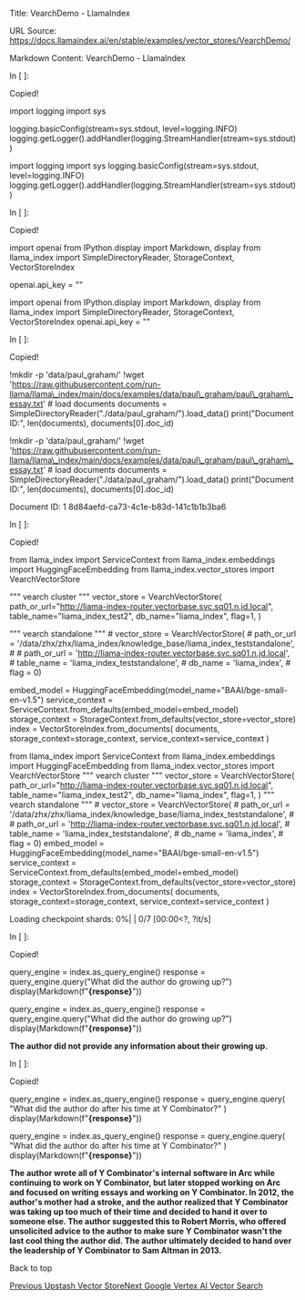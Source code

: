 Title: VearchDemo - LlamaIndex

URL Source: https://docs.llamaindex.ai/en/stable/examples/vector_stores/VearchDemo/

Markdown Content:
VearchDemo - LlamaIndex


       

In \[ \]:

Copied!

import logging
import sys

logging.basicConfig(stream\=sys.stdout, level\=logging.INFO)
logging.getLogger().addHandler(logging.StreamHandler(stream\=sys.stdout))

import logging import sys logging.basicConfig(stream=sys.stdout, level=logging.INFO) logging.getLogger().addHandler(logging.StreamHandler(stream=sys.stdout))

In \[ \]:

Copied!

import openai
from IPython.display import Markdown, display
from llama\_index import SimpleDirectoryReader, StorageContext, VectorStoreIndex

openai.api\_key \= ""

import openai from IPython.display import Markdown, display from llama\_index import SimpleDirectoryReader, StorageContext, VectorStoreIndex openai.api\_key = ""

In \[ \]:

Copied!

!mkdir \-p 'data/paul\_graham/'
!wget 'https://raw.githubusercontent.com/run-llama/llama\_index/main/docs/examples/data/paul\_graham/paul\_graham\_essay.txt'
\# load documents
documents \= SimpleDirectoryReader("./data/paul\_graham/").load\_data()
print("Document ID:", len(documents), documents\[0\].doc\_id)

!mkdir -p 'data/paul\_graham/' !wget 'https://raw.githubusercontent.com/run-llama/llama\_index/main/docs/examples/data/paul\_graham/paul\_graham\_essay.txt' # load documents documents = SimpleDirectoryReader("./data/paul\_graham/").load\_data() print("Document ID:", len(documents), documents\[0\].doc\_id)

Document ID: 1 8d84aefd-ca73-4c1e-b83d-141c1b1b3ba6

In \[ \]:

Copied!

from llama\_index import ServiceContext
from llama\_index.embeddings import HuggingFaceEmbedding
from llama\_index.vector\_stores import VearchVectorStore

"""
vearch cluster
"""
vector\_store \= VearchVectorStore(
    path\_or\_url\="http://liama-index-router.vectorbase.svc.sq01.n.jd.local",
    table\_name\="liama\_index\_test2",
    db\_name\="liama\_index",
    flag\=1,
)

"""
vearch standalone
"""
\# vector\_store = VearchVectorStore(
\#         path\_or\_url = '/data/zhx/zhx/liama\_index/knowledge\_base/liama\_index\_teststandalone',
\#         # path\_or\_url = 'http://liama-index-router.vectorbase.svc.sq01.n.jd.local',
\#         table\_name = 'liama\_index\_teststandalone',
\#         db\_name = 'liama\_index',
\#         flag = 0)

embed\_model \= HuggingFaceEmbedding(model\_name\="BAAI/bge-small-en-v1.5")
service\_context \= ServiceContext.from\_defaults(embed\_model\=embed\_model)
storage\_context \= StorageContext.from\_defaults(vector\_store\=vector\_store)
index \= VectorStoreIndex.from\_documents(
    documents, storage\_context\=storage\_context, service\_context\=service\_context
)

from llama\_index import ServiceContext from llama\_index.embeddings import HuggingFaceEmbedding from llama\_index.vector\_stores import VearchVectorStore """ vearch cluster """ vector\_store = VearchVectorStore( path\_or\_url="http://liama-index-router.vectorbase.svc.sq01.n.jd.local", table\_name="liama\_index\_test2", db\_name="liama\_index", flag=1, ) """ vearch standalone """ # vector\_store = VearchVectorStore( # path\_or\_url = '/data/zhx/zhx/liama\_index/knowledge\_base/liama\_index\_teststandalone', # # path\_or\_url = 'http://liama-index-router.vectorbase.svc.sq01.n.jd.local', # table\_name = 'liama\_index\_teststandalone', # db\_name = 'liama\_index', # flag = 0) embed\_model = HuggingFaceEmbedding(model\_name="BAAI/bge-small-en-v1.5") service\_context = ServiceContext.from\_defaults(embed\_model=embed\_model) storage\_context = StorageContext.from\_defaults(vector\_store=vector\_store) index = VectorStoreIndex.from\_documents( documents, storage\_context=storage\_context, service\_context=service\_context )

Loading checkpoint shards:   0%|          | 0/7 \[00:00<?, ?it/s\]

In \[ \]:

Copied!

query\_engine \= index.as\_query\_engine()
response \= query\_engine.query("What did the author do growing up?")
display(Markdown(f"<b>{response}</b>"))

query\_engine = index.as\_query\_engine() response = query\_engine.query("What did the author do growing up?") display(Markdown(f"**{response}**"))

**The author did not provide any information about their growing up.**

In \[ \]:

Copied!

query\_engine \= index.as\_query\_engine()
response \= query\_engine.query(
    "What did the author do after his time at Y Combinator?"
)
display(Markdown(f"<b>{response}</b>"))

query\_engine = index.as\_query\_engine() response = query\_engine.query( "What did the author do after his time at Y Combinator?" ) display(Markdown(f"**{response}**"))

**The author wrote all of Y Combinator's internal software in Arc while continuing to work on Y Combinator, but later stopped working on Arc and focused on writing essays and working on Y Combinator. In 2012, the author's mother had a stroke, and the author realized that Y Combinator was taking up too much of their time and decided to hand it over to someone else. The author suggested this to Robert Morris, who offered unsolicited advice to the author to make sure Y Combinator wasn't the last cool thing the author did. The author ultimately decided to hand over the leadership of Y Combinator to Sam Altman in 2013.**

Back to top

[Previous Upstash Vector Store](https://docs.llamaindex.ai/en/stable/examples/vector_stores/UpstashVectorDemo/)[Next Google Vertex AI Vector Search](https://docs.llamaindex.ai/en/stable/examples/vector_stores/VertexAIVectorSearchDemo/)
